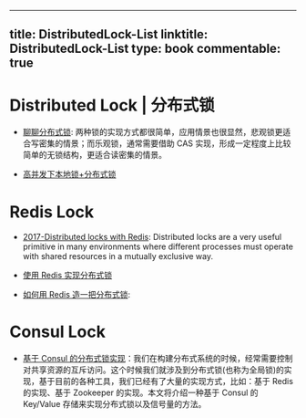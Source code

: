 
---
title: DistributedLock-List
linktitle: DistributedLock-List
type: book
commentable: true
---

# Distributed Lock | 分布式锁

- [聊聊分布式锁](https://parg.co/RD4): 两种锁的实现方式都很简单，应用情景也很显然，悲观锁更适合写密集的情景；而乐观锁，通常需要借助 CAS 实现，形成一定程度上比较简单的无锁结构，更适合读密集的情景。

- [高并发下本地锁+分布式锁](https://adamswanglin.github.io/wllock/)

# Redis Lock

- [2017-Distributed locks with Redis](https://redis.io/topics/distlock): Distributed locks are a very useful primitive in many environments where different processes must operate with shared resources in a mutually exclusive way.

- [使用 Redis 实现分布式锁](http://blog.jobbole.com/95211/)

- [如何用 Redis 造一把分布式锁](http://sanyuesha.com/2016/08/20/distributed-lock-with-redis/):

# Consul Lock

- [基于 Consul 的分布式锁实现](http://blog.didispace.com/spring-cloud-consul-lock-and-semphore/)：我们在构建分布式系统的时候，经常需要控制对共享资源的互斥访问。这个时候我们就涉及到分布式锁(也称为全局锁)的实现，基于目前的各种工具，我们已经有了大量的实现方式，比如：基于 Redis 的实现、基于 Zookeeper 的实现。本文将介绍一种基于 Consul 的 Key/Value 存储来实现分布式锁以及信号量的方法。

    